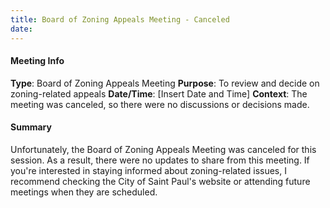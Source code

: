 ```yaml
---
title: Board of Zoning Appeals Meeting - Canceled
date: 
---
```

#### Meeting Info
**Type**: Board of Zoning Appeals Meeting
**Purpose**: To review and decide on zoning-related appeals
**Date/Time**: [Insert Date and Time]
**Context**: The meeting was canceled, so there were no discussions or decisions made.

#### Summary
Unfortunately, the Board of Zoning Appeals Meeting was canceled for this session. As a result, there were no updates to share from this meeting. If you're interested in staying informed about zoning-related issues, I recommend checking the City of Saint Paul's website or attending future meetings when they are scheduled.

